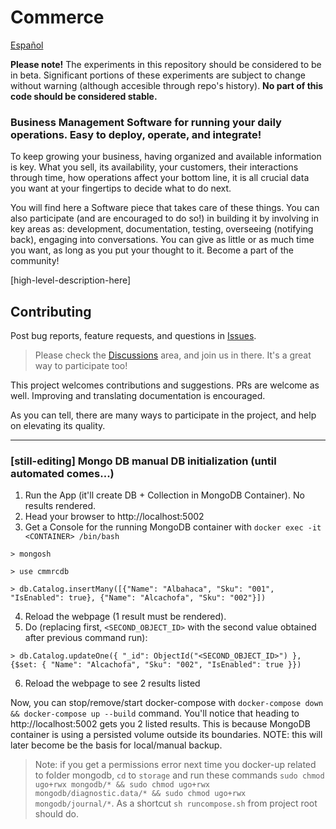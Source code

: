 # Commerce

[Español](README.es.md)

**Please note!** The experiments in this repository should be considered to be in beta. Significant portions of these experiments are subject to change without warning (although accesible through repo's history). **No part of this code should be considered stable.**

### Business Management Software for running your daily operations. Easy to deploy, operate, and integrate!

To keep growing your business, having organized and available information is key. What you sell, its availability, your customers, their interactions through time, how operations affect your bottom line, it is all crucial data you want at your fingertips to decide what to do next. 

You will find here a Software piece that takes care of these things. You can also participate (and are encouraged to do so!) in building it by involving in key areas as: development, documentation, testing, overseeing (notifying back), engaging into conversations. You can give as little or as much time you want, as long as you put your thought to it. Become a part of the community!

[high-level-description-here]

## Contributing

Post bug reports, feature requests, and questions in [Issues](https://github.com/luisgizirian/commerce/issues).

> Please check the [Discussions](https://github.com/luisgizirian/commerce/discussions) area, and join us in there. It's a great way to participate too!

This project welcomes contributions and suggestions. PRs are welcome as well. Improving and translating documentation is encouraged.

As you can tell, there  are many ways to participate in the project, and help on elevating its quality.


---
### [still-editing] Mongo DB manual DB initialization (until automated comes...)

1. Run the App (it'll create DB + Collection in MongoDB Container). No results rendered.
2. Head your browser to http://localhost:5002
2. Get a Console for the running MongoDB container  with `docker exec -it <CONTAINER> /bin/bash`

```
> mongosh

> use cmmrcdb

> db.Catalog.insertMany([{"Name": "Albahaca", "Sku": "001", "IsEnabled": true}, {"Name": "Alcachofa", "Sku": "002"}])
```
4. Reload the webpage (1 result must be rendered).
5. Do (replacing first, `<SECOND_OBJECT_ID>` with the second value obtained after previous command run):
```
> db.Catalog.updateOne({ "_id": ObjectId("<SECOND_OBJECT_ID>") }, {$set: { "Name": "Alcachofa", "Sku": "002", "IsEnabled": true }})
```
6. Reload the webpage to see 2 results listed

Now, you can stop/remove/start docker-compose with `docker-compose down && docker-compose up --build` command. You'll notice that heading to http://localhost:5002 gets you 2 listed results. This is because MongoDB container is using a persisted volume outside its boundaries. NOTE: this will later become be the basis for local/manual backup.

> Note: if you get a permissions error next time you docker-up related to folder mongodb, `cd` to `storage` and run these commands `sudo chmod ugo+rwx mongodb/* && sudo chmod ugo+rwx mongodb/diagnostic.data/* && sudo chmod ugo+rwx mongodb/journal/*`. As a shortcut `sh runcompose.sh` from project root should do.

